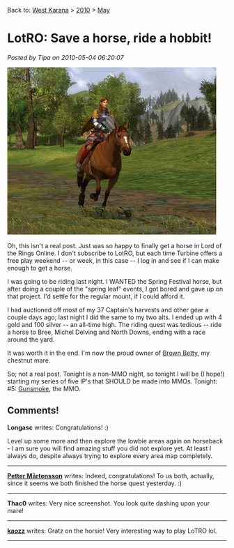 Back to: [West Karana](/posts/westkarana.md) > [2010](/posts/2010/westkarana.md) > [May](./westkarana.md)
# LotRO: Save a horse, ride a hobbit!

*Posted by Tipa on 2010-05-04 06:20:07*

![](../../../uploads/2010/05/lotroclient-2010-05-03-20-09-49-51.jpg "Horsie!")

Oh, this isn't a real post. Just was so happy to finally get a horse in Lord of the Rings Online. I don't subscribe to LotRO, but each time Turbine offers a free play weekend -- or week, in this case -- I log in and see if I can make enough to get a horse.

I was going to be riding last night. I WANTED the Spring Festival horse, but after doing a couple of the "spring leaf" events, I got bored and gave up on that project. I'd settle for the regular mount, if I could afford it.

I had auctioned off most of my 37 Captain's harvests and other gear a couple days ago; last night I did the same to my two alts. I ended up with 4 gold and 100 silver -- an all-time high. The riding quest was tedious -- ride a horse to Bree, Michel Delving and North Downs, ending with a race around the yard.

It was worth it in the end. I'm now the proud owner of [Brown Betty](http://watching-tv.ew.com/2010/04/30/fringe-season-2-episode-20/), my chestnut mare.

So; not a real post. Tonight is a non-MMO night, so tonight I will be (I hope!) starting my series of five IP's that SHOULD be made into MMOs. Tonight: #5: [Gunsmoke](http://en.wikipedia.org/wiki/Gunsmoke), the MMO.
## Comments!

**Longasc** writes: Congratulations! :)

Level up some more and then explore the lowbie areas again on horseback - I am sure you will find amazing stuff you did not explore yet. At least I always do, despite always trying to explore every area map completely.

---

**[Petter Mårtensson](http://blog.dontfearthemutant.com)** writes: Indeed, congratulations! To us both, actually, since it seems we both finished the horse quest yesterday. :)

---

**Thac0** writes: Very nice screenshot. You look quite dashing upon your mare!

---

**[kaozz](http://www.ectmmo.com/)** writes: Gratz on the horsie! Very interesting way to play LoTRO lol.

---

